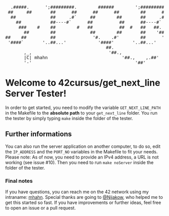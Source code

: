 <pre>
  .#####.      ';#########.        ######        ';#########.        
 ##     ##       ##      ##      ##      ##        ##      ##        
  ##             ##     .#`     ##        ##       ##     .#`        
    ##           ##----#`      ##          ##      ##----#`          
     ###    #    ##        #   ##          ##  #   ##   ##.     #    
       ##        ##             ##        ##       ##    '##.        
##    ##         ##              '#.    .#'        ##      '##.    .#
 '####`       '..##...'            '####'       '..##...'      '###` 
                                      ##.                            
       ,_,                             '##.,                         
       |C| mhahn                            '##.,    ,.##'           
       '-'                                       '##'                
</pre>
# Welcome to 42cursus/get_next_line Server Tester!
In order to get started, you need to modify the variable ``GET_NEXT_LINE_PATH``
in the Makefile to the **absolute path** to your ``get_next_line`` folder. You
run the tester by simply typing ``make`` inside the folder of the tester.

## Further informations
You can also run the server application on another computer, to do so, edit the
``IP_ADDRESS`` and the ``PORT_NO`` variables in the Makefile to fit your needs.
Please note: As of now, you need to provide an IPv4 address, a URL is not
working (see issue #10). Then you need to run ``make noServer`` inside the
folder of the tester.

### Final notes
If you have questions, you can reach me on the 42 network using my intraname:
[mhahn](https://profile.intra.42.fr/users/mhahn). Special thanks are going to
[@Nijakow](http://www.github.com/nijakow), who helped me to get this started so
fast. If you have improvements or further ideas, feel free to open an issue or
a pull request.